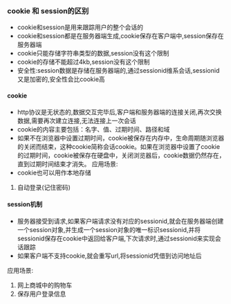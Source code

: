 ### cookie 和 session的区别

- cookie和session是用来跟踪用户的整个会话的
- cookie和session都是在服务器端生成,cookie保存在客户端中,session保存在服务器端
- cookie只能存储字符串类型的数据,session没有这个限制
- cookie的存储不能超过4kb,session没有这个限制
- 安全性:session数据是存储在服务器端的,通过sessionid维系会话,sessionid又是加密的,安全性会比cookie高

#### cookie

- http协议是无状态的,数据交互完毕后,客户端和服务器端的连接关闭,再次交换数据,需要再次建立连接,无法连接上一次会话
- cookie的内容主要包括：名字、值、过期时间、路径和域
- 如果不在浏览器中设置过期时间，cookie被保存在内存中，生命周期随浏览器的关闭而结束，这种cookie简称会话cookie。如果在浏览器中设置了cookie的过期时间，cookie被保存在硬盘中，关闭浏览器后，cookie数据仍然存在，直到过期时间结束才消失。
应用场景:
- cookie也可以用作本地存储

1. 自动登录(记住密码)

#### session机制

- 服务器接受到请求,如果客户端请求没有对应的sessionid,就会在服务器端创建一个session对象,并生成一个session对象的唯一标识sessionid,并将sessionid保存在cookie中返回给客户端,下次请求时,通过sessionid来实现会话跟踪
- 如果客户端不支持cookie,就会重写url,将sessionid凭借到访问地址后

应用场景:

1. 网上商城中的购物车
2. 保存用户登录信息
